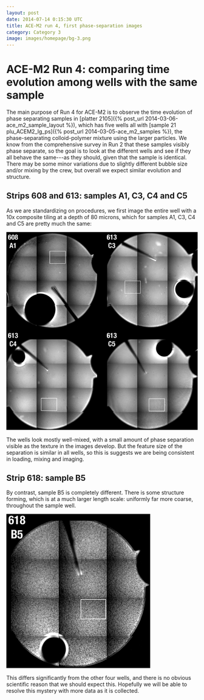 ```yaml
---
layout: post
date: 2014-07-14 0:15:30 UTC
title: ACE-M2 run 4, first phase-separation images
category: Category 3
image: images/homepage/bg-3.png
---
```


# ACE-M2 Run 4: comparing time evolution among wells with the same sample

The main purpose of Run 4 for ACE-M2 is to observe the time evolution of phase separating samples in [platter 2105]({% post_url 2014-03-06-ace_m2_sample_layout %}), which has five wells all with [sample 21 plu_ACEM2_lg_ps]({% post_url 2014-03-05-ace_m2_samples %}), the phase-separating colloid-polymer mixture using the larger particles. We know from the comprehensive survey in Run 2 that these samples visibly phase separate, so the goal is to look at the different wells and see if they all behave the same---as they should, given that the sample is identical. There may be some minor variations due to slightly different bubble size and/or mixing by the crew, but overall we expect similar evolution and structure.

## Strips 608 and 613: samples A1, C3, C4 and C5

As we are standardizing on procedures, we first image the entire well with a 10x composite tiling at a depth of 80 microns, which for samples A1, C3, C4 and C5 are pretty much the same:

![four similar phase-separating samples A1, C3, C4 and C5](/images/2014_07_14_ace_m2_run4/A1_C345_80uM_run4_web.png)

The wells look mostly well-mixed, with a small amount of phase separation visible as the texture in the images develop. But the feature size of the separation is similar in all wells, so this is suggests we are being consistent in loading, mixing and imaging.

## Strip 618: sample B5

By contrast, sample B5 is completely different. There is some structure forming, which is at a much larger length scale: uniformly far more coarse, throughout the sample well. 

![different-looking phase-separating sample B5](/images/2014_07_14_ace_m2_run4/B5_80uM_run4_web.png)

This differs significantly from the other four wells, and there is no obvious scientific reason that we should expect this. Hopefully we will be able to resolve this mystery with more data as it is collected.

